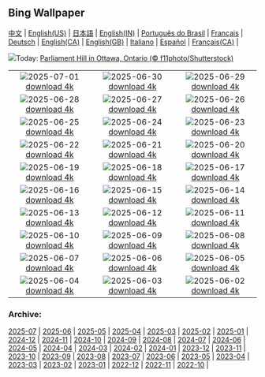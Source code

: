 ## Bing Wallpaper
[中文](README.md) |                     [English(US)](en-US.md) |                     [日本語](ja-JP.md) |                     [English(IN)](en-IN.md) |                     [Português do Brasil](pt-BR.md) |                     [Français](fr-FR.md) |                     [Deutsch](de-DE.md) |                     [English(CA)](en-CA.md) |                     [English(GB)](en-GB.md) |                     [Italiano](it-IT.md) |                     [Español](es-ES.md) |                     [Français(CA)](fr-CA.md) |                    

![](https://www.bing.com/th?id=OHR.Canada25Day_EN-CA2287928069_UHD.jpg&w=1000)Today: [Parliament Hill in Ottawa, Ontario (© f11photo/Shutterstock)](https://www.bing.com/th?id=OHR.Canada25Day_EN-CA2287928069_UHD.jpg)

|      |      |      |
| :----: | :----: | :----: |
|![](https://www.bing.com/th?id=OHR.WolfeCrater_EN-CA2112068700_UHD.jpg&pid=hp&w=384&h=216&rs=1&c=4)2025-07-01 [download 4k](https://www.bing.com/th?id=OHR.WolfeCrater_EN-CA2112068700_UHD.jpg)|![](https://www.bing.com/th?id=OHR.BandaIsland_EN-CA1920506603_UHD.jpg&pid=hp&w=384&h=216&rs=1&c=4)2025-06-30 [download 4k](https://www.bing.com/th?id=OHR.BandaIsland_EN-CA1920506603_UHD.jpg)|![](https://www.bing.com/th?id=OHR.PrideParade_EN-CA1755780382_UHD.jpg&pid=hp&w=384&h=216&rs=1&c=4)2025-06-29 [download 4k](https://www.bing.com/th?id=OHR.PrideParade_EN-CA1755780382_UHD.jpg)|
|![](https://www.bing.com/th?id=OHR.SplendidFrog_EN-CA1521456248_UHD.jpg&pid=hp&w=384&h=216&rs=1&c=4)2025-06-28 [download 4k](https://www.bing.com/th?id=OHR.SplendidFrog_EN-CA1521456248_UHD.jpg)|![](https://www.bing.com/th?id=OHR.HorseheadRock_EN-CA0845252877_UHD.jpg&pid=hp&w=384&h=216&rs=1&c=4)2025-06-27 [download 4k](https://www.bing.com/th?id=OHR.HorseheadRock_EN-CA0845252877_UHD.jpg)|![](https://www.bing.com/th?id=OHR.GlastonburyScenic_EN-CA0680110698_UHD.jpg&pid=hp&w=384&h=216&rs=1&c=4)2025-06-26 [download 4k](https://www.bing.com/th?id=OHR.GlastonburyScenic_EN-CA0680110698_UHD.jpg)|
|![](https://www.bing.com/th?id=OHR.DelicateArch_EN-CA0482409056_UHD.jpg&pid=hp&w=384&h=216&rs=1&c=4)2025-06-25 [download 4k](https://www.bing.com/th?id=OHR.DelicateArch_EN-CA0482409056_UHD.jpg)|![](https://www.bing.com/th?id=OHR.DresdenElbe_EN-CA0313860830_UHD.jpg&pid=hp&w=384&h=216&rs=1&c=4)2025-06-24 [download 4k](https://www.bing.com/th?id=OHR.DresdenElbe_EN-CA0313860830_UHD.jpg)|![](https://www.bing.com/th?id=OHR.AmazonEcuador_EN-CA0127990523_UHD.jpg&pid=hp&w=384&h=216&rs=1&c=4)2025-06-23 [download 4k](https://www.bing.com/th?id=OHR.AmazonEcuador_EN-CA0127990523_UHD.jpg)|
|![](https://www.bing.com/th?id=OHR.SerengetiGiraffe_EN-CA5577558802_UHD.jpg&pid=hp&w=384&h=216&rs=1&c=4)2025-06-22 [download 4k](https://www.bing.com/th?id=OHR.SerengetiGiraffe_EN-CA5577558802_UHD.jpg)|![](https://www.bing.com/th?id=OHR.IcelandSolstice_EN-CA5496259238_UHD.jpg&pid=hp&w=384&h=216&rs=1&c=4)2025-06-21 [download 4k](https://www.bing.com/th?id=OHR.IcelandSolstice_EN-CA5496259238_UHD.jpg)|![](https://www.bing.com/th?id=OHR.SanMiguelAzores_EN-CA7375629918_UHD.jpg&pid=hp&w=384&h=216&rs=1&c=4)2025-06-20 [download 4k](https://www.bing.com/th?id=OHR.SanMiguelAzores_EN-CA7375629918_UHD.jpg)|
|![](https://www.bing.com/th?id=OHR.AsianSwallowtail_EN-CA4695488605_UHD.jpg&pid=hp&w=384&h=216&rs=1&c=4)2025-06-19 [download 4k](https://www.bing.com/th?id=OHR.AsianSwallowtail_EN-CA4695488605_UHD.jpg)|![](https://www.bing.com/th?id=OHR.CumberlandOaks_EN-CA4846374489_UHD.jpg&pid=hp&w=384&h=216&rs=1&c=4)2025-06-18 [download 4k](https://www.bing.com/th?id=OHR.CumberlandOaks_EN-CA4846374489_UHD.jpg)|![](https://www.bing.com/th?id=OHR.SeaTurtleBrazil_EN-CA4683535863_UHD.jpg&pid=hp&w=384&h=216&rs=1&c=4)2025-06-17 [download 4k](https://www.bing.com/th?id=OHR.SeaTurtleBrazil_EN-CA4683535863_UHD.jpg)|
|![](https://www.bing.com/th?id=OHR.RheaDad_EN-CA4283267159_UHD.jpg&pid=hp&w=384&h=216&rs=1&c=4)2025-06-16 [download 4k](https://www.bing.com/th?id=OHR.RheaDad_EN-CA4283267159_UHD.jpg)|![](https://www.bing.com/th?id=OHR.DolomitiEstate_EN-CA4112246625_UHD.jpg&pid=hp&w=384&h=216&rs=1&c=4)2025-06-15 [download 4k](https://www.bing.com/th?id=OHR.DolomitiEstate_EN-CA4112246625_UHD.jpg)|![](https://www.bing.com/th?id=OHR.CanadianGPQuebec_EN-CA4428568673_UHD.jpg&pid=hp&w=384&h=216&rs=1&c=4)2025-06-14 [download 4k](https://www.bing.com/th?id=OHR.CanadianGPQuebec_EN-CA4428568673_UHD.jpg)|
|![](https://www.bing.com/th?id=OHR.BigBendChisos_EN-CA9916478769_UHD.jpg&pid=hp&w=384&h=216&rs=1&c=4)2025-06-13 [download 4k](https://www.bing.com/th?id=OHR.BigBendChisos_EN-CA9916478769_UHD.jpg)|![](https://www.bing.com/th?id=OHR.FlamingosNamibia_EN-CA9758738139_UHD.jpg&pid=hp&w=384&h=216&rs=1&c=4)2025-06-12 [download 4k](https://www.bing.com/th?id=OHR.FlamingosNamibia_EN-CA9758738139_UHD.jpg)|![](https://www.bing.com/th?id=OHR.AerialEverglades_EN-CA9574870148_UHD.jpg&pid=hp&w=384&h=216&rs=1&c=4)2025-06-11 [download 4k](https://www.bing.com/th?id=OHR.AerialEverglades_EN-CA9574870148_UHD.jpg)|
|![](https://www.bing.com/th?id=OHR.DubrovnikTwilight_EN-CA9404404543_UHD.jpg&pid=hp&w=384&h=216&rs=1&c=4)2025-06-10 [download 4k](https://www.bing.com/th?id=OHR.DubrovnikTwilight_EN-CA9404404543_UHD.jpg)|![](https://www.bing.com/th?id=OHR.StellarSeaLions_EN-CA9034182046_UHD.jpg&pid=hp&w=384&h=216&rs=1&c=4)2025-06-09 [download 4k](https://www.bing.com/th?id=OHR.StellarSeaLions_EN-CA9034182046_UHD.jpg)|![](https://www.bing.com/th?id=OHR.PacificCrestTrail_EN-CA3756267540_UHD.jpg&pid=hp&w=384&h=216&rs=1&c=4)2025-06-08 [download 4k](https://www.bing.com/th?id=OHR.PacificCrestTrail_EN-CA3756267540_UHD.jpg)|
|![](https://www.bing.com/th?id=OHR.NormandyBeach_EN-CA8706608973_UHD.jpg&pid=hp&w=384&h=216&rs=1&c=4)2025-06-07 [download 4k](https://www.bing.com/th?id=OHR.NormandyBeach_EN-CA8706608973_UHD.jpg)|![](https://www.bing.com/th?id=OHR.OlivaresMural_EN-CA8344718178_UHD.jpg&pid=hp&w=384&h=216&rs=1&c=4)2025-06-06 [download 4k](https://www.bing.com/th?id=OHR.OlivaresMural_EN-CA8344718178_UHD.jpg)|![](https://www.bing.com/th?id=OHR.CalaLuna_EN-CA8214909306_UHD.jpg&pid=hp&w=384&h=216&rs=1&c=4)2025-06-05 [download 4k](https://www.bing.com/th?id=OHR.CalaLuna_EN-CA8214909306_UHD.jpg)|
|![](https://www.bing.com/th?id=OHR.BicyclesUtrecht_EN-CA8084495077_UHD.jpg&pid=hp&w=384&h=216&rs=1&c=4)2025-06-04 [download 4k](https://www.bing.com/th?id=OHR.BicyclesUtrecht_EN-CA8084495077_UHD.jpg)|![](https://www.bing.com/th?id=OHR.Fogoisland_EN-CA7909293676_UHD.jpg&pid=hp&w=384&h=216&rs=1&c=4)2025-06-03 [download 4k](https://www.bing.com/th?id=OHR.Fogoisland_EN-CA7909293676_UHD.jpg)|![](https://www.bing.com/th?id=OHR.GrandeTerreReef_EN-CA7723959953_UHD.jpg&pid=hp&w=384&h=216&rs=1&c=4)2025-06-02 [download 4k](https://www.bing.com/th?id=OHR.GrandeTerreReef_EN-CA7723959953_UHD.jpg)|


### Archive:
[2025-07](archive/en-CA/202507/README.md) | [2025-06](archive/en-CA/202506/README.md) | [2025-05](archive/en-CA/202505/README.md) | [2025-04](archive/en-CA/202504/README.md) | [2025-03](archive/en-CA/202503/README.md) | [2025-02](archive/en-CA/202502/README.md) | [2025-01](archive/en-CA/202501/README.md) | [2024-12](archive/en-CA/202412/README.md) | [2024-11](archive/en-CA/202411/README.md) | [2024-10](archive/en-CA/202410/README.md) | [2024-09](archive/en-CA/202409/README.md) | [2024-08](archive/en-CA/202408/README.md) | [2024-07](archive/en-CA/202407/README.md) | [2024-06](archive/en-CA/202406/README.md) | [2024-05](archive/en-CA/202405/README.md) | [2024-04](archive/en-CA/202404/README.md) | [2024-03](archive/en-CA/202403/README.md) | [2024-02](archive/en-CA/202402/README.md) | [2024-01](archive/en-CA/202401/README.md) | [2023-12](archive/en-CA/202312/README.md) | [2023-11](archive/en-CA/202311/README.md) | [2023-10](archive/en-CA/202310/README.md) | [2023-09](archive/en-CA/202309/README.md) | [2023-08](archive/en-CA/202308/README.md) | [2023-07](archive/en-CA/202307/README.md) | [2023-06](archive/en-CA/202306/README.md) | [2023-05](archive/en-CA/202305/README.md) | [2023-04](archive/en-CA/202304/README.md) | [2023-03](archive/en-CA/202303/README.md) | [2023-02](archive/en-CA/202302/README.md) | [2023-01](archive/en-CA/202301/README.md) | [2022-12](archive/en-CA/202212/README.md) | [2022-11](archive/en-CA/202211/README.md) | [2022-10](archive/en-CA/202210/README.md) | 